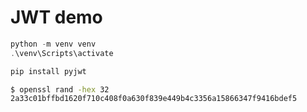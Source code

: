 # JWT demo

```powershell
python -m venv venv
.\venv\Scripts\activate

pip install pyjwt

```

```bash
$ openssl rand -hex 32
2a33c01bffbd1620f710c408f0a630f839e449b4c3356a15866347f9416bdef5
```
